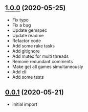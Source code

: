 ## [1.0.0](https://github.com/dounx/gwitch/releases/tag/1.0.0) (2020-05-25)

* Fix typo
* Fix a bug
* Update gemspec
* Update readme
* Refactor code
* Add some rake tasks
* Add gitignore
* Add mutex for multi threads
* Remove redundant comments
* Make get all games simultaneously
* Add cli
* Add some tests

## [0.0.1](https://github.com/dounx/gwitch/releases/tag/0.0.1) (2020-05-21)

* Initial import